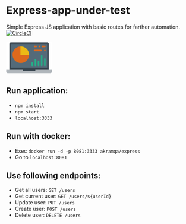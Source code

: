 
# **Express**-app-under-test
Simple Express JS application with basic routes for farther automation.</div>
<br/>
[![CircleCI](https://circleci.com/gh/apotrebin/simple-express-app.svg?style=svg)](https://circleci.com/gh/apotrebin/simple-express-app)

![Image alt text](/public/logo.png)

## Run application:
* ```npm install```
* ```npm start```
* ```localhost:3333```

## Run with docker:
* Exec ```docker run -d -p 8081:3333 akramqa/express```
* Go to ```localhost:8081```

## Use following endpoints:
* Get all users: ```GET /users```
* Get current user: ```GET /users/${userId}```
* Update user: ```PUT /users```
* Create user: ```POST /users```
* Delete user: ```DELETE /users```
